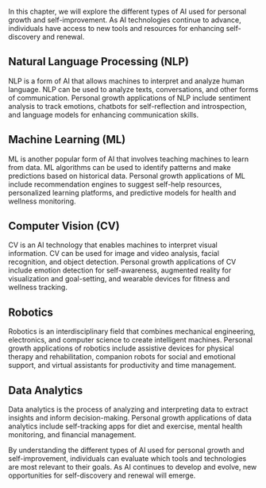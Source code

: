 
In this chapter, we will explore the different types of AI used for personal growth and self-improvement. As AI technologies continue to advance, individuals have access to new tools and resources for enhancing self-discovery and renewal.

Natural Language Processing (NLP)
---------------------------------

NLP is a form of AI that allows machines to interpret and analyze human language. NLP can be used to analyze texts, conversations, and other forms of communication. Personal growth applications of NLP include sentiment analysis to track emotions, chatbots for self-reflection and introspection, and language models for enhancing communication skills.

Machine Learning (ML)
---------------------

ML is another popular form of AI that involves teaching machines to learn from data. ML algorithms can be used to identify patterns and make predictions based on historical data. Personal growth applications of ML include recommendation engines to suggest self-help resources, personalized learning platforms, and predictive models for health and wellness monitoring.

Computer Vision (CV)
--------------------

CV is an AI technology that enables machines to interpret visual information. CV can be used for image and video analysis, facial recognition, and object detection. Personal growth applications of CV include emotion detection for self-awareness, augmented reality for visualization and goal-setting, and wearable devices for fitness and wellness tracking.

Robotics
--------

Robotics is an interdisciplinary field that combines mechanical engineering, electronics, and computer science to create intelligent machines. Personal growth applications of robotics include assistive devices for physical therapy and rehabilitation, companion robots for social and emotional support, and virtual assistants for productivity and time management.

Data Analytics
--------------

Data analytics is the process of analyzing and interpreting data to extract insights and inform decision-making. Personal growth applications of data analytics include self-tracking apps for diet and exercise, mental health monitoring, and financial management.

By understanding the different types of AI used for personal growth and self-improvement, individuals can evaluate which tools and technologies are most relevant to their goals. As AI continues to develop and evolve, new opportunities for self-discovery and renewal will emerge.
